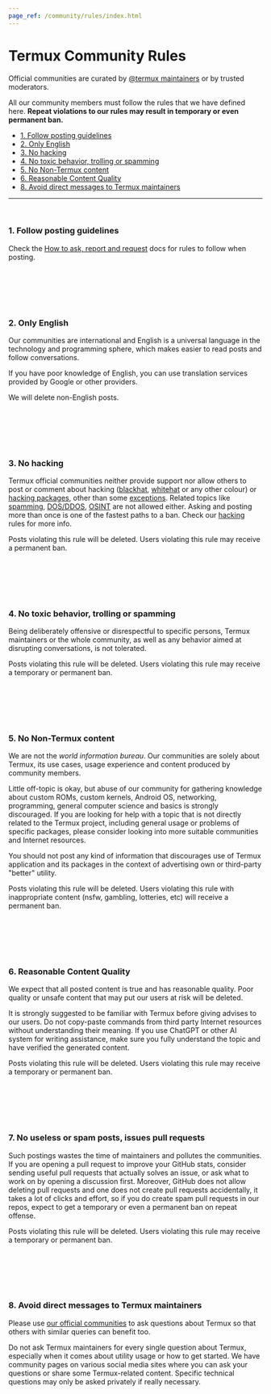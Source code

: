 ```yaml
---
page_ref: /community/rules/index.html
---
```


# Termux Community Rules

<!-- @DOCS__HEADER_PLACEHOLDER@ -->

Official communities are curated by [@termux maintainers](https://github.com/orgs/termux/people) or by trusted moderators.

All our community members must follow the rules that we have defined here. **Repeat violations to our rules may result in temporary or even permanent ban.**

- [1. Follow posting guidelines](#1-follow-posting-guidelines)
- [2. Only English](#2-only-english)
- [3. No hacking](#3-no-hacking)
- [4. No toxic behavior, trolling or spamming](#4-no-toxic-behavior-trolling-or-spamming)
- [5. No Non-Termux content](#5-no-non-termux-content)
- [6. Reasonable Content Quality](#6-reasonable-content-quality)
- [8. Avoid direct messages to Termux maintainers](#8-avoid-direct-messages-to-termux-maintainers)

---

&nbsp;





### 1. Follow posting guidelines

Check the [How to ask, report and request](how-to-ask-report-and-request.md) docs for rules to follow when posting.

## &nbsp;

&nbsp;



### 2. Only English

Our communities are international and English is a universal language in the technology and programming sphere, which makes easier to read posts and follow conversations.

If you have poor knowledge of English, you can use translation services provided by Google or other providers.

We will delete non-English posts.

## &nbsp;

&nbsp;



### 3. No hacking

Termux official communities neither provide support nor allow others to post or comment about hacking ([blackhat](hacking.md#blackhat-hacking-not-allowed), [whitehat](hacking.md#whitehat-hacking-not-allowed) or any other colour) or [hacking packages](hacking.md#hacking-packages-not-allowed), other than some [exceptions](hacking.md#exceptions). Related topics like [spamming](hacking.md#spamming-not-allowed), [DOS/DDOS](hacking.md#dos-and-ddos-not-allowed), [OSINT](hacking.md#osint-not-allowed) are not allowed either. Asking and posting more than once is one of the fastest paths to a ban. Check our [hacking](hacking.md) rules for more info.

Posts violating this rule will be deleted. Users violating this rule may receive a permanent ban.

## &nbsp;

&nbsp;



### 4. No toxic behavior, trolling or spamming

Being deliberately offensive or disrespectful to specific persons, Termux maintainers or the whole community, as well as any behavior aimed at disrupting conversations, is not tolerated.

Posts violating this rule will be deleted. Users violating this rule may receive a temporary or permanent ban.

## &nbsp;

&nbsp;



### 5. No Non-Termux content

We are not the *world information bureau*. Our communities are solely about Termux, its use cases, usage experience and content produced by community members.

Little off-topic is okay, but abuse of our community for gathering knowledge about custom ROMs, custom kernels, Android OS, networking, programming, general computer science and basics is strongly discouraged. If you are looking for help with a topic that is not directly related to the Termux project, including general usage or problems of specific packages, please consider looking into more suitable communities and Internet resources.

You should not post any kind of information that discourages use of Termux application and its packages in the context of advertising own or third-party "better" utility.

Posts violating this rule will be deleted. Users violating this rule with inappropriate content (nsfw, gambling, lotteries, etc) will receive a permanent ban.

## &nbsp;

&nbsp;



### 6. Reasonable Content Quality

We expect that all posted content is true and has reasonable quality. Poor quality or unsafe content that may put our users at risk will be deleted.

It is strongly suggested to be familiar with Termux before giving advises to our users. Do not copy-paste commands from third party Internet resources without understanding their meaning. If you use ChatGPT or other AI system for writing assistance, make sure you fully understand the topic and have verified the generated content.

Posts violating this rule will be deleted. Users violating this rule may receive a temporary or permanent ban.

## &nbsp;

&nbsp;



### 7. No useless or spam posts, issues pull requests

Such postings wastes the time of maintainers and pollutes the communities. If you are opening a pull request to improve your GitHub stats, consider sending useful pull requests that actually solves an issue, or ask what to work on by opening a discussion first. Moreover, GitHub does not allow deleting pull requests and one does not create pull requests accidentally, it takes a lot of clicks and effort, so if you do create spam pull requests in our repos, expect to get a temporary or even a permanent ban on repeat offense.

Posts violating this rule will be deleted. Users violating this rule may receive a temporary or permanent ban.

## &nbsp;

&nbsp;



### 8. Avoid direct messages to Termux maintainers

Please use [our official communities](../index.md#official-communities) to ask questions about Termux so that others with similar queries can benefit too.

Do not ask Termux maintainers for every single question about Termux, especially when it comes about utility usage or how to get started. We have community pages on various social media sites where you can ask your questions or share some Termux-related content. Specific technical questions may only be asked privately if really necessary.

## &nbsp;

&nbsp;
